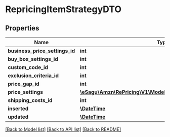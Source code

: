# RepricingItemStrategyDTO

## Properties
Name | Type | Description | Notes
------------ | ------------- | ------------- | -------------
**business_price_settings_id** | **int** |  | [optional] 
**buy_box_settings_id** | **int** |  | [optional] 
**custom_code_id** | **int** |  | [optional] 
**exclusion_criteria_id** | **int** |  | [optional] 
**price_gap_id** | **int** |  | [optional] 
**price_settings** | [**\eSagu\Amzn\RePricing\V1\Model\RepricingItemPriceSettingsDTO**](RepricingItemPriceSettingsDTO.md) |  | [optional] 
**shipping_costs_id** | **int** |  | [optional] 
**inserted** | [**\DateTime**](\DateTime.md) |  | [optional] 
**updated** | [**\DateTime**](\DateTime.md) |  | [optional] 

[[Back to Model list]](../README.md#documentation-for-models) [[Back to API list]](../README.md#documentation-for-api-endpoints) [[Back to README]](../README.md)


